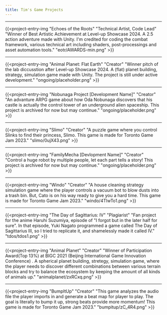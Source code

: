 ```yaml
---
title: Tim's Game Projects
---
```


---

{{<project-entry-img "Echoes of the Roots" "Technical Artist, Code Lead" "Winner of Best Artistic Achievement at Level-up Showcase 2024. A 2.5 action adventure made with Unity. I'm credited for coding the combat framework, various technical art including shaders, post-processings and asset automation tools." "eotr/AWARDS-min.png" >}}

---

{{<project-entry-img "Animal Planet: Flat Earth" "Creator" "Winner pitch of the lab diccusstion after Level-up Showcase 2024. A (flat) planet building, strategy, simulation game made with Unity. The project is still under active development." "ongoing/placeholder.png" >}}

---

{{<project-entry-img "Nobunaga Project [Development Name]" "Creator" "An advanture ARPG game about how Oda Nobunaga discovers that his castle is actually the control tower of an underground alien spaceship. This project is archived for now but may continue." "ongoing/placeholder.png" >}}

---

{{<project-entry-img "Slimo" "Creator" "A puzzle game where you control Slinks to find their princess, Slimo. This game is made for Toronto Game Jam 2023." "slimo/0ujX43.png" >}}

---

{{<project-entry-img "FamilyMecha [Devlopment Name]" "Creator" "Control a huge robot by multiple people, let each part tells a story! This project is archived for now but may continue." "ongoing/placeholder.png" >}}

---

{{<project-entry-img "Windo" "Creator" "A house cleaning strategy simulation game where the player controls a vacuum bot to blow dusts into a trash bin. But, Cato is on his way ready to give you a hard time. This game is made for Toronto Game Jam 2023." "windo/4TlwTo1.png" >}}

---

{{<project-entry-img "The Day of Sagittarius: IV" "Plagiarist" "Fan project for the anime Haruhi Suzumiya, episode of \"I forgot but in the later half for sure\". In that episode, Yuki Nagato programmed a game called The Day of Sagittarius III, so I tried to replicate it, and shamelessly made it called IV." "tdos/tdos1.png" >}}

---

{{<project-entry-img "Animal Planet" "Creator" "Winner of Participation Award(Top 13%) at BIGC 2021 (Beijing International Game Innovation Conference) . A spherical planet building, stretegy, simulation game, where the player needs to discover different combinations between various terrain blocks and try to balance the ecosystem by keeping the amount of all kinds of animals up." "animalplanet/zxRCxq.png" >}}

---

{{<project-entry-img "BumpItUp" "Creator" "This game analyzes the audio file the player imports in and generate a beat map for player to play. The goal is literally to bump it up, strong beats provide more momentum! This game is made for Toronto Game Jam 2023." "bumpitup/zC_4R4.png" >}}